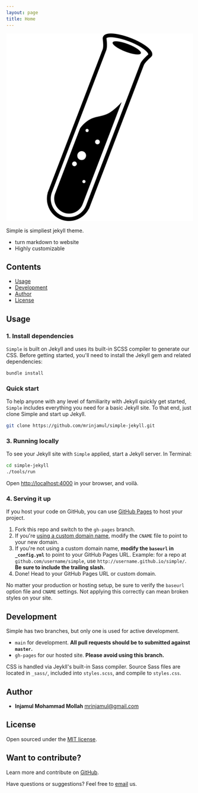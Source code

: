 ```yaml
---
layout: page
title: Home
---
```


<img class="main_logo shadow" src="assets/apple-touch-icon-precomposed.png" alt="logo" />

Simple is simpliest jekyll theme.

- turn markdown to website
- Highly customizable

## Contents

- [Usage](#usage)
- [Development](#development)
- [Author](#author)
- [License](#license)

## Usage

### 1. Install dependencies

`Simple` is built on Jekyll and uses its built-in SCSS compiler to generate our CSS. Before getting started, you'll need to install the Jekyll gem and related dependencies:

```bash
bundle install
```

### Quick start

To help anyone with any level of familiarity with Jekyll quickly get started, `Simple` includes everything you need for a basic Jekyll site. To that end, just clone Simple and start up Jekyll.

```bash
git clone https://github.com/mrinjamul/simple-jekyll.git
```

### 3. Running locally

To see your Jekyll site with `Simple` applied, start a Jekyll server. In Terminal:

```bash
cd simple-jekyll
./tools/run
```

Open <http://localhost:4000> in your browser, and voilà.

### 4. Serving it up

If you host your code on GitHub, you can use [GitHub Pages](https://pages.github.com) to host your project.

1. Fork this repo and switch to the `gh-pages` branch.
1. If you're [using a custom domain name](https://help.github.com/articles/setting-up-a-custom-domain-with-github-pages), modify the `CNAME` file to point to your new domain.
1. If you're not using a custom domain name, **modify the `baseurl` in `_config.yml`** to point to your GitHub Pages URL. Example: for a repo at `github.com/username/simple`, use `http://username.github.io/simple/`. **Be sure to include the trailing slash.**
1. Done! Head to your GitHub Pages URL or custom domain.

No matter your production or hosting setup, be sure to verify the `baseurl` option file and `CNAME` settings. Not applying this correctly can mean broken styles on your site.

## Development

Simple has two branches, but only one is used for active development.

- `main` for development. **All pull requests should be to submitted against `master`.**
- `gh-pages` for our hosted site. **Please avoid using this branch.**

CSS is handled via Jeykll's built-in Sass compiler. Source Sass files are located in `_sass/`, included into `styles.scss`, and compile to `styles.css`.

## Author

- **Injamul Mohammad Mollah** <mrinjamul@gmail.com>

## License

Open sourced under the [MIT license](LICENSE).

## Want to contribute?

Learn more and contribute on [GitHub](https://github.com/mrinjamul/simple-jekyll).

Have questions or suggestions? Feel free to [email](mailto:mrinjamul@gmail.com) us.
